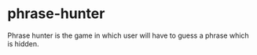 # phrase-hunter
Phrase hunter is the game in which user will have to guess a phrase which is hidden.
